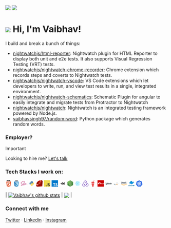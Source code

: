 ![](https://komarev.com/ghpvc/?username=vaibhavsingh97&color=green)
![](https://hit.yhype.me/github/profile?user_id=8705386)
# <img src="https://raw.githubusercontent.com/aemmadi/aemmadi/master/wave.gif" width="3%"> Hi, I'm Vaibhav!

I build and break a bunch of things:
- [nightwatchjs/html-reporter](https://github.com/nightwatchjs/html-reporter): Nightwatch plugin for HTML Reporter to display both unit and e2e tests. It also supports Visual Regression Testing (VRT) tests.
- [nightwatchjs/nightwatch-chrome-recorder](https://github.com/nightwatchjs/nightwatch-chrome-recorder): Chrome extension which records steps and coverts to Nightwatch tests. 
- [nightwatchjs/nightwatch-vscode](https://github.com/nightwatchjs/nightwatch-vscode): VS Code extensions which let developers to write, run, and view test results in a single, integrated environment.
- [nightwatchjs/nightwatch-schematics](https://github.com/nightwatchjs/nightwatch-schematics): Schematic Plugin for angular to easily integrate and migrate tests from Protractor to Nightwatch
- [nightwatchjs/nightwatch](https://github.com/nightwatchjs/nightwatch): Nightwatch is an integrated testing framework powered by Node.js.
- [vaibhavsingh97/random-word](https://github.com/vaibhavsingh97/random-word): Python package which generates random words.

### Employer?
> [!IMPORTANT]  
> Looking to hire me? <a href="https://calendar.app.google/Qi7qppqi2ZhsQUB26">Let's talk</a>

### Tech Stacks I work on:  
<code><img height="20" alt="html5" src="https://raw.githubusercontent.com/github/explore/80688e429a7d4ef2fca1e82350fe8e3517d3494d/topics/html/html.png"></code>
<code><img height="20" alt="css3" src="https://raw.githubusercontent.com/github/explore/80688e429a7d4ef2fca1e82350fe8e3517d3494d/topics/css/css.png"></code>
<code><img height="20" alt="sass" src="https://raw.githubusercontent.com/github/explore/80688e429a7d4ef2fca1e82350fe8e3517d3494d/topics/sass/sass.png"></code>
<code><img height="20" alt="python" src="https://raw.githubusercontent.com/github/explore/80688e429a7d4ef2fca1e82350fe8e3517d3494d/topics/python/python.png"></code>
<code><img height="20" alt="ruby" src="https://raw.githubusercontent.com/github/explore/80688e429a7d4ef2fca1e82350fe8e3517d3494d/topics/ruby/ruby.png"></code>
<code><img height="20" alt="javascript" src="https://raw.githubusercontent.com/github/explore/80688e429a7d4ef2fca1e82350fe8e3517d3494d/topics/javascript/javascript.png"></code>
<code><img height="20" alt="typescript" src="https://raw.githubusercontent.com/github/explore/80688e429a7d4ef2fca1e82350fe8e3517d3494d/topics/typescript/typescript.png"></code>
<code><img height="20" alt="go" src="https://raw.githubusercontent.com/github/explore/ac0b33cc8936c152bc0dacf91436f8099a5413c9/topics/go/go.png"></code>
<code><img height="20" alt="nodejs" src="https://raw.githubusercontent.com/github/explore/80688e429a7d4ef2fca1e82350fe8e3517d3494d/topics/nodejs/nodejs.png"></code>
<code><img height="20" alt="react" src="https://raw.githubusercontent.com/github/explore/80688e429a7d4ef2fca1e82350fe8e3517d3494d/topics/react/react.png"></code>
<code><img height="20" alt="redux" src="https://raw.githubusercontent.com/github/explore/80688e429a7d4ef2fca1e82350fe8e3517d3494d/topics/redux/redux.png"></code>
<code><img height="20" alt="gulp" src="https://raw.githubusercontent.com/github/explore/80688e429a7d4ef2fca1e82350fe8e3517d3494d/topics/gulp/gulp.png"></code>
<code><img height="20" alt="ruby on rails" src="https://raw.githubusercontent.com/github/explore/80688e429a7d4ef2fca1e82350fe8e3517d3494d/topics/rails/rails.png"></code>
<code><img height="20" alt="bash" src="https://raw.githubusercontent.com/github/explore/80688e429a7d4ef2fca1e82350fe8e3517d3494d/topics/bash/bash.png"></code>
<code><img height="20" alt="mysql" src="https://raw.githubusercontent.com/github/explore/80688e429a7d4ef2fca1e82350fe8e3517d3494d/topics/mysql/mysql.png"></code>
<code><img height="20" alt="aws" src="https://raw.githubusercontent.com/github/explore/fbceb94436312b6dacde68d122a5b9c7d11f9524/topics/aws/aws.png"></code>
<code><img height="20" alt="docker" src="https://raw.githubusercontent.com/github/explore/80688e429a7d4ef2fca1e82350fe8e3517d3494d/topics/docker/docker.png"></code>
<code><img height="20" alt="kubernetes" src="https://raw.githubusercontent.com/github/explore/01ea2a586e5da744792d0ccfce2f68b861f29301/topics/kubernetes/kubernetes.png"></code>

| <a href="https://github.com/vaibhavsingh97/github-readme-stats"><img align="center" src="https://github-readme-stats.vercel.app/api?username=vaibhavsingh97&show_icons=true&include_all_commits=true&theme=buefy&hide_border=true" alt="Vaibhav's github stats" /></a> | <a href="https://github.com/vaibhavsingh97/github-readme-stats"><img align="center" src="https://github-readme-stats.vercel.app/api/top-langs/?username=vaibhavsingh97&layout=compact&theme=buefy&hide_border=true" /></a> |

### Connect with me

[Twitter](https://x.com/intent/follow?screen_name=vaibhavsingh97&tw_p=followbutton) · [Linkedin](https://www.linkedin.com/in/vaibhavsingh97/) · [Instagram](https://www.instagram.com/l0st_traveller_/)


<!--
**vaibhavsingh97/vaibhavsingh97** is a ✨ _special_ ✨ repository because its `README.md` (this file) appears on your GitHub profile.

Here are some ideas to get you started:

- 🔭 I’m currently working on ...
- 🌱 I’m currently learning ...
- 👯 I’m looking to collaborate on ...
- 🤔 I’m looking for help with ...
- 💬 Ask me about ...
- 📫 How to reach me: ...
- 😄 Pronouns: ...
- ⚡ Fun fact: ...
-->
